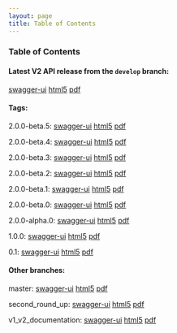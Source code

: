 ```yaml
---
layout: page
title: Table of Contents
---
```

### Table of Contents
#### Latest V2 API release from the `develop` branch:
[swagger-ui](preview/develop/docs/web_deploy/swagger-ui)
[html5](preview/develop/docs/html5)
[pdf](preview/develop/docs/pdf/index.pdf)

#### Tags: 

2.0.0-beta.5: 
[swagger-ui](preview/2.0.0-beta.5/docs/web_deploy/swagger-ui)
[html5](preview/2.0.0-beta.5/docs/html5)
[pdf](preview/2.0.0-beta.5/docs/pdf/index.pdf)

2.0.0-beta.4: 
[swagger-ui](preview/2.0.0-beta.4/docs/web_deploy/swagger-ui)
[html5](preview/2.0.0-beta.4/docs/html5)
[pdf](preview/2.0.0-beta.4/docs/pdf/index.pdf)

2.0.0-beta.3: 
[swagger-ui](preview/2.0.0-beta.3/docs/web_deploy/swagger-ui)
[html5](preview/2.0.0-beta.3/docs/html5)
[pdf](preview/2.0.0-beta.3/docs/pdf/index.pdf)

2.0.0-beta.2: 
[swagger-ui](preview/2.0.0-beta.2/docs/web_deploy/swagger-ui)
[html5](preview/2.0.0-beta.2/docs/html5)
[pdf](preview/2.0.0-beta.2/docs/pdf/index.pdf)

2.0.0-beta.1: 
[swagger-ui](preview/2.0.0-beta.1/docs/web_deploy/swagger-ui)
[html5](preview/2.0.0-beta.1/docs/html5)
[pdf](preview/2.0.0-beta.1/docs/pdf/index.pdf)

2.0.0-beta.0: 
[swagger-ui](preview/2.0.0-beta.0/docs/web_deploy/swagger-ui)
[html5](preview/2.0.0-beta.0/docs/html5)
[pdf](preview/2.0.0-beta.0/docs/pdf/index.pdf)

2.0.0-alpha.0: 
[swagger-ui](preview/2.0.0-alpha.0/docs/web_deploy/swagger-ui)
[html5](preview/2.0.0-alpha.0/docs/html5)
[pdf](preview/2.0.0-alpha.0/docs/pdf/index.pdf)

1.0.0: 
[swagger-ui](preview/1.0.0/docs/web_deploy/swagger-ui)
[html5](preview/1.0.0/docs/html5)
[pdf](preview/1.0.0/docs/pdf/index.pdf)

0.1: 
[swagger-ui](preview/0.1/docs/web_deploy/swagger-ui)
[html5](preview/0.1/docs/html5)
[pdf](preview/0.1/docs/pdf/index.pdf)

#### Other branches:

master: 
[swagger-ui](preview/master/docs/web_deploy/swagger-ui)
[html5](preview/master/docs/html5)
[pdf](preview/master/docs/pdf/index.pdf)

second_round_up: 
[swagger-ui](preview/second_round_up/docs/web_deploy/swagger-ui)
[html5](preview/second_round_up/docs/html5)
[pdf](preview/second_round_up/docs/pdf/index.pdf)

v1_v2_documentation: 
[swagger-ui](preview/v1_v2_documentation/docs/web_deploy/swagger-ui)
[html5](preview/v1_v2_documentation/docs/html5)
[pdf](preview/v1_v2_documentation/docs/pdf/index.pdf)
